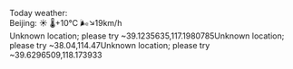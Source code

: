 Today weather:  
Beijing: ☀️ 🌡️+10°C 🌬️↘19km/h  
Unknown location; please try ~39.1235635,117.1980785Unknown location; please try ~38.04,114.47Unknown location; please try ~39.6296509,118.173933  
